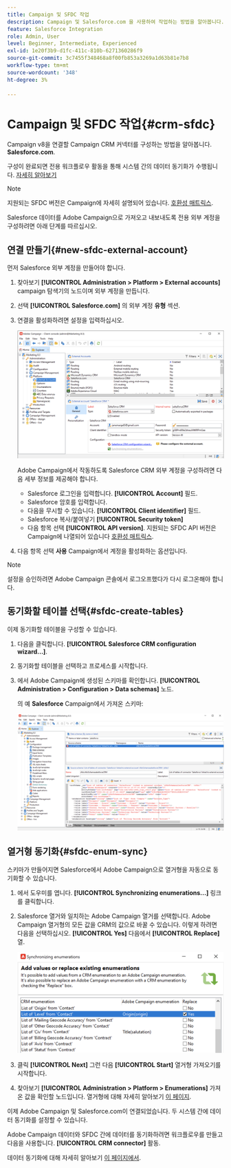 ```yaml
---
title: Campaign 및 SFDC 작업
description: Campaign 및 Salesforce.com 을 사용하여 작업하는 방법을 알아봅니다.
feature: Salesforce Integration
role: Admin, User
level: Beginner, Intermediate, Experienced
exl-id: 1e20f3b9-d1fc-411c-810b-6271360286f9
source-git-commit: 3c7455f348468a8f00fb853a3269a1d63b81e7b8
workflow-type: tm+mt
source-wordcount: '348'
ht-degree: 3%

---
```


# Campaign 및 SFDC 작업{#crm-sfdc}

Campaign v8을 연결할 Campaign CRM 커넥터를 구성하는 방법을 알아봅니다. **Salesforce.com**.

구성이 완료되면 전용 워크플로우 활동을 통해 시스템 간의 데이터 동기화가 수행됩니다. [자세히 알아보기](crm-data-sync.md)

>[!NOTE]
>
>지원되는 SFDC 버전은 Campaign에 자세히 설명되어 있습니다. [호환성 매트릭스](../start/compatibility-matrix.md).

Salesforce 데이터를 Adobe Campaign으로 가져오고 내보내도록 전용 외부 계정을 구성하려면 아래 단계를 따르십시오.

## 연결 만들기{#new-sfdc-external-account}

먼저 Salesforce 외부 계정을 만들어야 합니다.

1. 찾아보기 **[!UICONTROL Administration > Platform > External accounts]** campaign 탐색기의 노드이며 외부 계정을 만듭니다.
1. 선택 **[!UICONTROL Salesforce.com]** 의 외부 계정 **유형** 섹션.
1. 연결을 활성화하려면 설정을 입력하십시오.

   ![](assets/sfdc-external-account.png)

   Adobe Campaign에서 작동하도록 Salesforce CRM 외부 계정을 구성하려면 다음 세부 정보를 제공해야 합니다.

   * Salesforce 로그인을 입력합니다. **[!UICONTROL Account]** 필드.
   * Salesforce 암호를 입력합니다.
   * 다음을 무시할 수 있습니다. **[!UICONTROL Client identifier]** 필드.
   * Salesforce 복사/붙여넣기 **[!UICONTROL Security token]**
   * 다음 항목 선택 **[!UICONTROL API version]**. 지원되는 SFDC API 버전은 Campaign에 나열되어 있습니다 [호환성 매트릭스](../start/compatibility-matrix.md).

1. 다음 항목 선택 **사용** Campaign에서 계정을 활성화하는 옵션입니다.

>[!NOTE]
>
>설정을 승인하려면 Adobe Campaign 콘솔에서 로그오프했다가 다시 로그온해야 합니다.

## 동기화할 테이블 선택{#sfdc-create-tables}

이제 동기화할 테이블을 구성할 수 있습니다.

1. 다음을 클릭합니다. **[!UICONTROL Salesforce CRM configuration wizard...]**.
1. 동기화할 테이블을 선택하고 프로세스를 시작합니다.
1. 에서 Adobe Campaign에 생성된 스키마를 확인합니다. **[!UICONTROL Administration > Configuration > Data schemas]** 노드.

   의 예 **Salesforce** Campaign에서 가져온 스키마:

   ![](assets/sfdc-schemas.png)

## 열거형 동기화{#sfdc-enum-sync}

스키마가 만들어지면 Salesforce에서 Adobe Campaign으로 열거형을 자동으로 동기화할 수 있습니다.

1. 에서 도우미를 엽니다.  **[!UICONTROL Synchronizing enumerations...]** 링크를 클릭합니다.
1. Salesforce 열거와 일치하는 Adobe Campaign 열거를 선택합니다.
Adobe Campaign 열거형의 모든 값을 CRM의 값으로 바꿀 수 있습니다. 이렇게 하려면 다음을 선택하십시오. **[!UICONTROL Yes]** 다음에서 **[!UICONTROL Replace]** 열.

   ![](assets/sfdc-enum.png)

1. 클릭 **[!UICONTROL Next]** 그런 다음 **[!UICONTROL Start]** 열거형 가져오기를 시작합니다.

1. 찾아보기 **[!UICONTROL Administration > Platform > Enumerations]** 가져온 값을 확인할 노드입니다. 열거형에 대해 자세히 알아보기 [이 페이지](../config/ui-settings.md#enumerations).

이제 Adobe Campaign 및 Salesforce.com이 연결되었습니다. 두 시스템 간에 데이터 동기화를 설정할 수 있습니다.

Adobe Campaign 데이터와 SFDC 간에 데이터를 동기화하려면 워크플로우를 만들고 다음을 사용합니다. **[!UICONTROL CRM connector]** 활동.

데이터 동기화에 대해 자세히 알아보기 [이 페이지에서](crm-data-sync.md).
